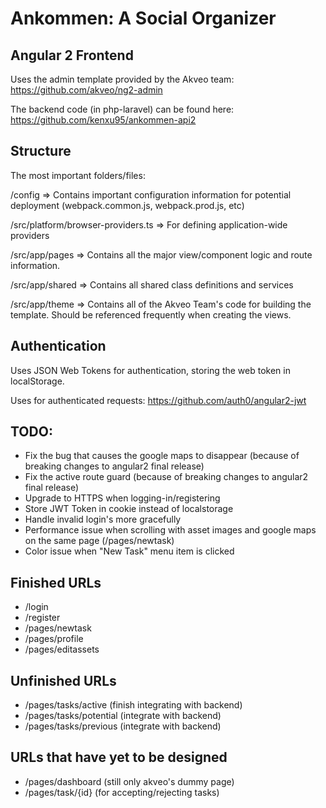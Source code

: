 # Ankommen: A Social Organizer

## Angular 2 Frontend
Uses the admin template provided by the Akveo team: https://github.com/akveo/ng2-admin

The backend code (in php-laravel) can be found here: https://github.com/kenxu95/ankommen-api2

## Structure
The most important folders/files:

/config => Contains important configuration information for potential deployment (webpack.common.js, webpack.prod.js, etc)

/src/platform/browser-providers.ts => For defining application-wide providers

/src/app/pages => Contains all the major view/component logic and route information. 

/src/app/shared => Contains all shared class definitions and services 

/src/app/theme => Contains all of the Akveo Team's code for building the template. Should be referenced frequently when creating the views.

## Authentication
Uses JSON Web Tokens for authentication, storing the web token in localStorage. 

Uses for authenticated requests: https://github.com/auth0/angular2-jwt

## TODO:
- Fix the bug that causes the google maps to disappear (because of breaking changes to angular2 final release)
- Fix the active route guard (because of breaking changes to angular2 final release)
- Upgrade to HTTPS when logging-in/registering
- Store JWT Token in cookie instead of localstorage
- Handle invalid login's more gracefully
- Performance issue when scrolling with asset images and google maps on the same page (/pages/newtask)
- Color issue when "New Task" menu item is clicked


## Finished URLs
- /login
- /register
- /pages/newtask
- /pages/profile
- /pages/editassets

## Unfinished URLs
- /pages/tasks/active (finish integrating with backend)
- /pages/tasks/potential (integrate with backend)
- /pages/tasks/previous (integrate with backend)

## URLs that have yet to be designed
- /pages/dashboard (still only akveo's dummy page)
- /pages/task/{id} (for accepting/rejecting tasks)

